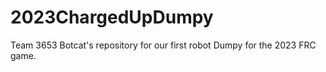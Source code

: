 # 2023ChargedUpDumpy
Team 3653 Botcat's repository for our first robot Dumpy for the 2023 FRC game.
